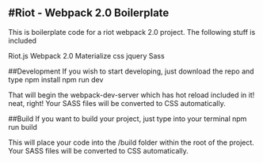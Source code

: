 #Riot - Webpack 2.0 Boilerplate
------------------------------------------
This is boilerplate code for a riot webpack 2.0 project.
The following stuff is included

Riot.js
Webpack 2.0
Materialize css
jquery
Sass

##Development
If you wish to start developing, just download the repo and type
npm install
npm run dev

That will begin the webpack-dev-server which has hot reload included in it! neat, right!
Your SASS files will be converted to CSS automatically.

##Build
If you want to build your project, just type into your terminal
npm run build

This will place your code into the /build folder within the root of the project.
Your SASS files will be converted to CSS automatically.